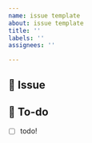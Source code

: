 ```yaml
---
name: issue template
about: issue template
title: ''
labels: ''
assignees: ''

---
```


## 📌  Issue
<!-- 이슈에 대해 간략하게 설명해주세요 -->

## 📝  To-do
<!-- 진행할 작업에 대해 적어주세요 -->
- [ ] todo!
